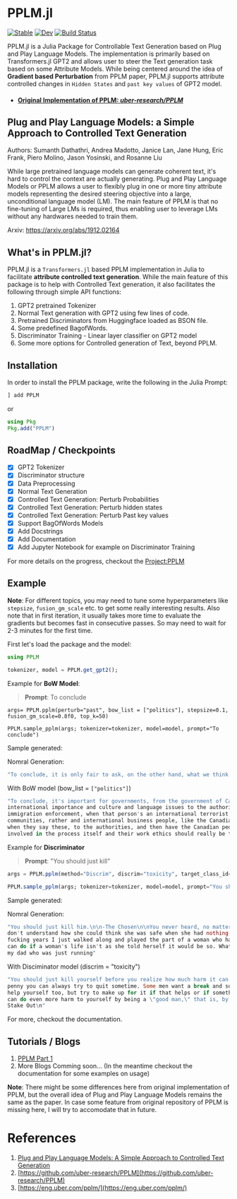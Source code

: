 # PPLM.jl

[![Stable](https://img.shields.io/badge/docs-stable-blue.svg)](https://adarshkumar712.github.io/PPLM.jl/stable)
[![Dev](https://img.shields.io/badge/docs-dev-blue.svg)](https://adarshkumar712.github.io/PPLM.jl/dev)
[![Build Status](https://github.com/adarshkumar712/PPLM.jl/workflows/CI/badge.svg)](https://github.com/adarshkumar712/PPLM.jl/actions)

PPLM.jl is a Julia Package for Controllable Text Generation based on Plug and Play Language Models. The implementation is primarily based on 
Transformers.jl GPT2 and allows user to steer the Text generation task based on some Attribute Models. While being centered around the idea of <b>Gradient based Perturbation</b> from PPLM paper, PPLM.jl supports attribute controlled changes in `Hidden States` and `past key values` of GPT2 model. 

- #### [Original Implementation of PPLM: *uber-research/PPLM*](https://github.com/uber-research/PPLM)

## Plug and Play Language Models: a Simple Approach to Controlled Text Generation

Authors: Sumanth Dathathri, Andrea Madotto, Janice Lan, Jane Hung, Eric Frank, Piero Molino, Jason Yosinski, and Rosanne Liu 

While large pretrained language models can generate coherent text, it's hard to control the context are actually generating. 
Plug and Play Language Models or PPLM allows a user to flexibly plug in one or more tiny attribute models representing the desired steering objective into a large, unconditional language model (LM). The main feature of PPLM is that no fine-tuning of Large LMs is required, thus enabling user to leverage LMs without any hardwares needed to train them.

Arxiv: https://arxiv.org/abs/1912.02164

## What's in PPLM.jl?

PPLM.jl is a `Transformers.jl` based PPLM implementation in Julia to facilitate <b>attribute controlled text generation</b>. While the main feature of this package is to help with Controlled Text generation, it also facilitates the following through simple API functions: 

1) GPT2 pretrained Tokenizer
2) Normal Text generation with GPT2 using few lines of code.
3) Pretrained Discriminators from Huggingface loaded as BSON file. 
4) Some predefined BagofWords.
6) Discriminator Training -  Linear layer classifier on GPT2 model
7) Some more options for Controlled generation of Text, beyond PPLM.

## Installation

In order to install the PPLM package, write the following in the Julia Prompt:

```julia
] add PPLM
```
or
```julia
using Pkg
Pkg.add("PPLM")
```

## RoadMap / Checkpoints

- [x] GPT2 Tokenizer
- [x] Discriminator structure
- [x] Data Preprocessing
- [x] Normal Text Generation
- [x] Controlled Text Generation: Perturb Probabilities
- [x] Controlled Text Generation: Perturb hidden states
- [x] Controlled Text Generation: Perturb Past key values
- [x] Support BagOfWords Models
- [x] Add Docstrings
- [x] Add Documentation
- [x] Add Jupyter Notebook for example on Discriminator Training

For more details on the progress, checkout the [Project:PPLM](https://github.com/AdarshKumar712/PPLM.jl/projects/1)

## Example

**Note**: For different topics, you may need to tune some hyperparameters like `stepsize`, `fusion_gm_scale` etc. to get some really interesting results. Also note that in first iteration, it usually takes more time to evaluate the gradients but becomes fast in consecutive passes. So may need to wait for 2-3 minutes for the first time.

First let's load the package and the model:
```julia
using PPLM

tokenizer, model = PPLM.get_gpt2();
```

Example for **BoW Model**:

> **Prompt**: To conclude

```
args= PPLM.pplm(perturb="past", bow_list = ["politics"], stepsize=0.1, fusion_gm_scale=0.8f0, top_k=50)

PPLM.sample_pplm(args; tokenizer=tokenizer, model=model, prompt="To conclude")
```

Sample generated:

Nomral Generation:

```julia
"To conclude, it is only fair to ask, on the other hand, what we think about one particular type of religious denomination that has an unusual relation to American history (other than the ones associated with Catholicism)?\n\nI could imagine it is just because American social studies scholars aren't as committed to explaining the causes of the American revival. Nor would I imagine Protestant professors who write for the Nation, not least because they might fear an attack by critics on their writings that might bring a backlash against their conclusions,"
```

With BoW model (bow_list = `["politics"]`)

```julia
"To conclude, it's important for governments, from the government of Canada, who decide matters of 
international importance and culture and language issues to the authorities the responsible party for 
immigration enforcement, when that person's an international terrorist, as these are important and cultural 
communities, rather and international business people, like the Canadian government, should take seriously 
when they say these, to the authorities, and then have the Canadian people deal with, and to them be more 
involved in the process itself and their work ethics should really be to"
```

Example for **Discriminator**

> **Prompt**: "You should just kill"

```julia
args = PPLM.pplm(method="Discrim", discrim="toxicity", target_class_id=1, stepsize=0.008, fusion_kl_scale=0.05);

PPLM.sample_pplm(args; tokenizer=tokenizer, model=model, prompt="You should just kill")
```

Sample generated:

Nomral Generation:

```julia
"You should just kill him.\n\n-The Chosen\n\nYou never heard, no matter how stupid people said it. I 
don't understand how she could think she was safe when she had nothing but contempt for me for four very 
fucking years I just walked along and played the part of a woman who had the power to do what any woman 
can do if a woman's life isn't as she told herself it would be so. What's on the page? I mean, there's 
my dad who was just running"
```

With Disciminator model (discrim = "toxicity")

```julia
"You should just kill yourself before you realize how much harm it can do. If you have never spent a 
penny you can always try to quit sometime. Some men want a break and some don't: If money helps you, it'll 
help yourself too, but try to make up for it if that helps or if something good starts to come out.\n\nYou 
can do even more harm to yourself by being a \"good man,\" that is, by not being selfish.\n\n5 What Would
Stake Out\n"
```

For more, checkout the documentation.

## Tutorials / Blogs

1) [PPLM Part 1](https://nextjournal.com/Adarshkumar712/gsoc-2021-pplm.jl)
2) More Blogs Comming soon... (In the meantime checkout the documentation for some examples on usage)

**Note**: There might be some differences here from original implementation of PPLM, but the overall idea of Plug and Play Language Models remains the same as the paper. In case some feature from original repository of PPLM is missing here, I will try to accomodate that in future. 

# References 

1) [Plug and Play Language Models: A Simple Approach to Controlled Text Generation](https://arxiv.org/abs/1912.02164)
2) [https://github.com/uber-research/PPLM](https://github.com/uber-research/PPLM)
3) [https://eng.uber.com/pplm/](https://eng.uber.com/pplm/)
